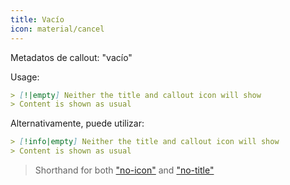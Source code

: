 ```yaml
---
title: Vacío
icon: material/cancel
---
```


Metadatos de callout: "vacío"

Usage:
```md
> [!|empty] Neither the title and callout icon will show
> Content is shown as usual
```

Alternativamente, puede utilizar:
```md
> [!info|empty] Neither the title and callout icon will show
> Content is shown as usual
```
> Shorthand for both ["no-icon"](../icon-styling/page-1.md) and ["no-title"](../title-styling/page-1.md)